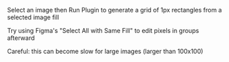 Select an image then Run Plugin to generate a grid of 1px rectangles from a selected image fill

Try using Figma's "Select All with Same Fill" to edit pixels in groups afterward

Careful: this can become slow for large images (larger than 100x100)